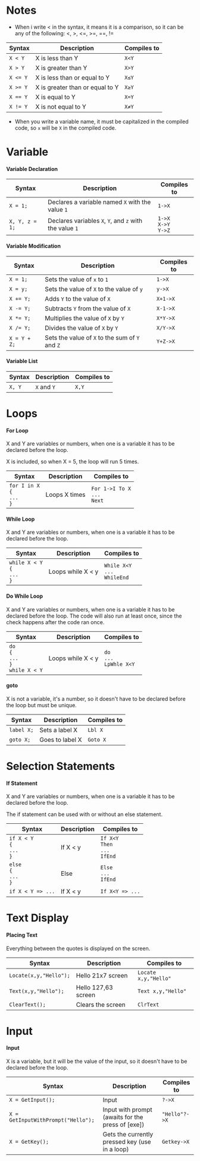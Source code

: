 ﻿# Notes

* When i write < in the syntax, it means it is a comparison, so it can be any of the following: <, >, <=, >=, ==, !=

| Syntax   | Description                     | Compiles to |
|----------|---------------------------------|-------------|
| `X < Y`  | X is less than Y                | `X<Y`       |
| `X > Y`  | X is greater than Y             | `X>Y`       |
| `X <= Y` | X is less than or equal to Y    | `X≤Y`       |
| `X >= Y` | X is greater than or equal to Y | `X≥Y`       |
| `X == Y` | X is equal to Y                 | `X=Y`       |
| `X != Y` | X is not equal to Y             | `X≠Y`       |

* When you write a variable name, it must be capitalized in the compiled code, so `x` will be `X` in the compiled code.

# Variable

#### Variable Declaration
| Syntax         | Description                                             | Compiles to                  |
|----------------|---------------------------------------------------------|------------------------------|
| `X = 1;`       | Declares a variable named `X` with the value `1`        | `1->X`                       |
| `X, Y, z = 1;` | Declares variables `X`, `Y`, and `z` with the value `1` | `1->X`<br/>`X->Y`<br/>`Y->Z` |

#### Variable Modification
| Syntax       | Description                                     | Compiles to |
|--------------|-------------------------------------------------|-------------|
| `X = 1;`     | Sets the value of `x` to `1`                    | `1->X`      |
| `X = y;`     | Sets the value of `X` to the value of `y`       | `y->X`      |
| `X += Y;`    | Adds `Y` to the value of `X`                    | `X+1->X`    |
| `X -= Y;`    | Subtracts `Y` from the value of `X`             | `X-1->X`    |
| `X *= Y;`    | Multiplies the value of `X` by `Y`              | `X*Y->X`    |
| `X /= Y;`    | Divides the value of `X` by `Y`                 | `X/Y->X`    |
| `X = Y + Z;` | Sets the value of `X` to the sum of `Y` and `Z` | `Y+Z->X`    |

#### Variable List
| Syntax | Description | Compiles to |
|--------|-------------|-------------|
| `X, Y` | `X` and `Y` | `X,Y`       |



# Loops

#### For Loop
X and Y are variables or numbers, when one is a variable it has to be declared before the loop.

X is included, so when X = 5, the loop will run 5 times.

| Syntax                                 | Description   | Compiles to                             |
|----------------------------------------|---------------|-----------------------------------------|
| `for I in X`<br/>`{`<br/>`...`<br/>`}` | Loops X times | `For 1->I To X` <br> `...` <br/> `Next` |

#### While Loop
X and Y are variables or numbers, when one is a variable it has to be declared before the loop.

| Syntax                                   | Description        | Compiles to                              |
|------------------------------------------|--------------------|------------------------------------------|
| `while X < Y`<br/>`{`<br/>`...`<br/>`}`  | Loops while X < y  | `While X<Y` <br> `...` <br/> `WhileEnd`  |

#### Do While Loop
X and Y are variables or numbers, when one is a variable it has to be declared before the loop.
The code will also run at least once, since the check happens after the code ran once.

| Syntax                                            | Description        | Compiles to                         |
|---------------------------------------------------|--------------------|-------------------------------------|
| `do`<br/>`{`<br/>`...`<br/>`}`<br/>`while X < Y`  | Loops while X < y  | `do` <br> `...` <br/> `LpWhle X<Y`  |

#### goto
X is not a variable, it's a number, so it doesn't have to be declared before the loop but must be unique.

| Syntax     | Description     | Compiles to |
|------------|-----------------|-------------|
| `label X;` | Sets a label X  | `Lbl X`     |
| `goto X;`  | Goes to label X | `Goto X`    |

# Selection Statements

#### If Statement
X and Y are variables or numbers, when one is a variable it has to be declared before the loop.

The if statement can be used with or without an else statement.

| Syntax                               | Description | Compiles to                                    |
|--------------------------------------|-------------|------------------------------------------------|
| `if X < Y`<br/>`{`<br/>`...`<br/>`}` | If X < y    | `If X<Y` <br> `Then` <br/> `...` <br/> `IfEnd` |
| `else`<br/>`{`<br/>`...`<br/>`}`     | Else        | `Else` <br/> `...` <br/> `IfEnd`               |
| `if X < Y => ...`                    | If X < y    | `If X<Y => ...`                                |


# Text Display

#### Placing Text
Everything between the quotes is displayed on the screen.

| Syntax                 | Description         | Compiles to          |
|------------------------|---------------------|----------------------|
| `Locate(x,y,"Hello");` | Hello 21x7 screen   | `Locate x,y,"Hello"` |
| `Text(x,y,"Hello");`   | Hello 127,63 screen | `Text x,y,"Hello"`   |
| `ClearText();`         | Clears the screen   | `ClrText`            |


# Input

#### Input
X is a variable, but it will be the value of the input, so it doesn't have to be declared before the loop.

| Syntax                             | Description                                       | Compiles to   |
|------------------------------------|---------------------------------------------------|---------------|
| `X = GetInput();`                  | Input                                             | `?->X`        |
| `X = GetInputWithPrompt("Hello");` | Input with prompt (awaits for the press of [exe]) | `"Hello"?->X` |
| `X = GetKey();`                    | Gets the currently pressed key (use in a loop)    | `Getkey->X`   |

